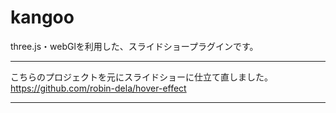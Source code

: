 # kangoo

three.js・webGlを利用した、スライドショープラグインです。
___
こちらのプロジェクトを元にスライドショーに仕立て直しました。
https://github.com/robin-dela/hover-effect
___
